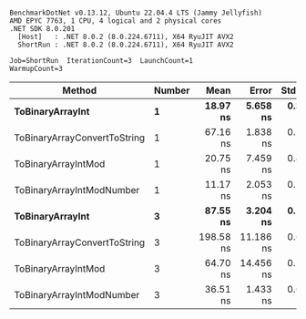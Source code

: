 ```

BenchmarkDotNet v0.13.12, Ubuntu 22.04.4 LTS (Jammy Jellyfish)
AMD EPYC 7763, 1 CPU, 4 logical and 2 physical cores
.NET SDK 8.0.201
  [Host]   : .NET 8.0.2 (8.0.224.6711), X64 RyuJIT AVX2
  ShortRun : .NET 8.0.2 (8.0.224.6711), X64 RyuJIT AVX2

Job=ShortRun  IterationCount=3  LaunchCount=1  
WarmupCount=3  

```
| Method                       | Number | Mean      | Error     | StdDev   | Min       | Max       | Gen0   | Allocated |
|----------------------------- |------- |----------:|----------:|---------:|----------:|----------:|-------:|----------:|
| **ToBinaryArrayInt**             | **1**      |  **18.97 ns** |  **5.658 ns** | **0.310 ns** |  **18.62 ns** |  **19.18 ns** | **0.0004** |      **32 B** |
| ToBinaryArrayConvertToString | 1      |  67.16 ns |  1.838 ns | 0.101 ns |  67.10 ns |  67.28 ns | 0.0011 |      96 B |
| ToBinaryArrayIntMod          | 1      |  20.75 ns |  7.459 ns | 0.409 ns |  20.50 ns |  21.22 ns | 0.0004 |      32 B |
| ToBinaryArrayIntModNumber    | 1      |  11.17 ns |  2.053 ns | 0.113 ns |  11.06 ns |  11.29 ns | 0.0004 |      32 B |
| **ToBinaryArrayInt**             | **3**      |  **87.55 ns** |  **3.204 ns** | **0.176 ns** |  **87.40 ns** |  **87.74 ns** | **0.0011** |      **96 B** |
| ToBinaryArrayConvertToString | 3      | 198.58 ns | 11.186 ns | 0.613 ns | 197.88 ns | 199.03 ns | 0.0033 |     296 B |
| ToBinaryArrayIntMod          | 3      |  64.70 ns | 14.456 ns | 0.792 ns |  64.17 ns |  65.61 ns | 0.0011 |      96 B |
| ToBinaryArrayIntModNumber    | 3      |  36.51 ns |  1.433 ns | 0.079 ns |  36.46 ns |  36.60 ns | 0.0011 |      96 B |
